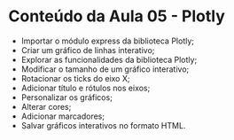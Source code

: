 # Conteúdo da Aula 05 - Plotly

- Importar o módulo express da biblioteca Plotly;
- Criar um gráfico de linhas interativo;
- Explorar as funcionalidades da biblioteca Plotly;
- Modificar o tamanho de um gráfico interativo;
- Rotacionar os ticks do eixo X;
- Adicionar título e rótulos nos eixos;
- Personalizar os gráficos;
- Alterar cores;
- Adicionar marcadores;
- Salvar gráficos interativos no formato HTML.

